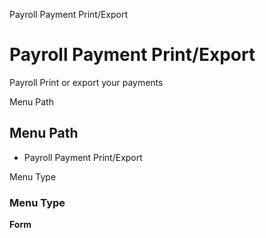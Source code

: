 
Payroll Payment Print/Export
# Payroll Payment Print/Export


Payroll Print or export your payments

Menu Path
## Menu Path



- Payroll Payment Print/Export

Menu Type
### Menu Type

**Form**

